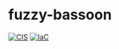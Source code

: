 # fuzzy-bassoon

[![CIS](https://app.soluble.cloud/api/v1/public/badges/98c74a60-a38a-4687-ad27-0da5ec4015bd.svg)](https://app.soluble.cloud/repos/details/github.com/andrewwoj/fuzzy-bassoon)  [![IaC](https://app.soluble.cloud/api/v1/public/badges/c6a64f5e-33ad-44ec-b017-499c21110e5d.svg)](https://app.soluble.cloud/repos/details/github.com/andrewwoj/fuzzy-bassoon)  

